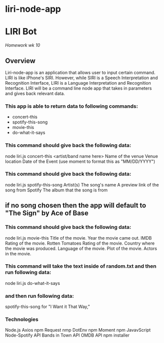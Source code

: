 # liri-node-app 
# LIRI Bot
*Homework wk 10*

## Overview

Liri-node-app is an application that allows user to input certain command. LIRI is like iPhone's SIRI. However, while SIRI is a Speech Interpretation and Recognition Interface, LIRI is a Language Interpretation and Recognition Interface. LIRI will be a command line node app that takes in parameters and gives back relevant data.

### This app is able to return data to following commands:
* concert-this
* spotify-this-song
* movie-this
* do-what-it-says

### This command should give back the following data:
node liri.js concert-this <artist/band name here>
Name of the venue
Venue location
Date of the Event (use moment to format this as "MM/DD/YYYY")

### This command should give back the following data:
node liri.js spotify-this-song <song name here>
Artist(s)
The song's name
A preview link of the song from Spotify
The album that the song is from
  
  ## if no song chosen then the app will default to "The Sign" by Ace of Base

### This command should give back the following data:
node liri.js movie-this <movie name here>
  Title of the movie.
  Year the movie came out.
  IMDB Rating of the movie.
  Rotten Tomatoes Rating of the movie.
  Country where the movie was produced.
  Language of the movie.
  Plot of the movie.
  Actors in the movie.


### This command will take the text inside of random.txt and then run following data:
node liri.js do-what-it-says
### and then run following data:
spotify-this-song for "I Want it That Way," 




### Technologies

Node.js
Axios npm
Request nmp
DotEnv npm
Moment npm
JavavScript
Node-Spotify API
Bands in Town API
OMDB API
npm installer



